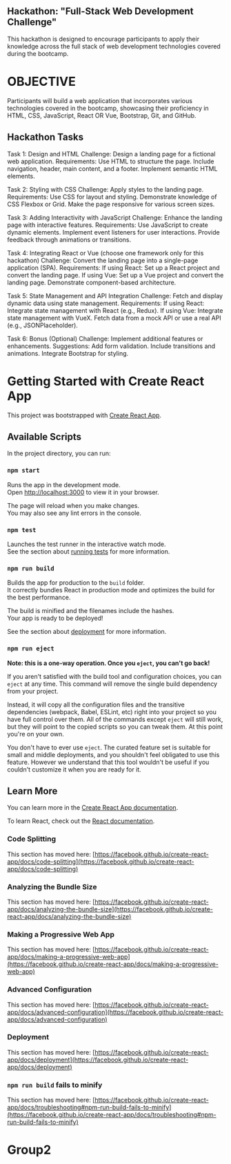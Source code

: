 ## Hackathon: "Full-Stack Web Development Challenge"
This hackathon is designed to encourage participants to apply their knowledge across the full stack of web development technologies covered during the bootcamp. 

# OBJECTIVE
Participants will build a web application that incorporates various technologies covered in the bootcamp, showcasing their proficiency in HTML, CSS, JavaScript, React OR Vue, Bootstrap, Git, and GitHub.

## Hackathon Tasks
Task 1: Design and HTML 
Challenge: Design a landing page for a fictional web application.
Requirements:
Use HTML to structure the page.
Include navigation, header, main content, and a footer.
Implement semantic HTML elements.

Task 2: Styling with CSS 
Challenge: Apply styles to the landing page.
Requirements:
Use CSS for layout and styling.
Demonstrate knowledge of CSS Flexbox or Grid.
Make the page responsive for various screen sizes.

Task 3: Adding Interactivity with JavaScript 
Challenge: Enhance the landing page with interactive features.
Requirements:
Use JavaScript to create dynamic elements.
Implement event listeners for user interactions.
Provide feedback through animations or transitions.

Task 4: Integrating React or Vue (choose one framework only for this hackathon)
Challenge: Convert the landing page into a single-page application (SPA).
Requirements:
If using React: Set up a React project and convert the landing page.
If using Vue: Set up a Vue project and convert the landing page.
Demonstrate component-based architecture.

Task 5: State Management and API Integration 
Challenge: Fetch and display dynamic data using state management.
Requirements:
If using React: Integrate state management with React (e.g., Redux).
If using Vue: Integrate state management with VueX.
Fetch data from a mock API or use a real API (e.g., JSONPlaceholder).

Task 6: Bonus (Optional)
Challenge: Implement additional features or enhancements.
Suggestions:
Add form validation.
Include transitions and animations.
Integrate Bootstrap for styling.


# Getting Started with Create React App

This project was bootstrapped with [Create React App](https://github.com/facebook/create-react-app).

## Available Scripts

In the project directory, you can run:

### `npm start`

Runs the app in the development mode.\
Open [http://localhost:3000](http://localhost:3000) to view it in your browser.

The page will reload when you make changes.\
You may also see any lint errors in the console.

### `npm test`

Launches the test runner in the interactive watch mode.\
See the section about [running tests](https://facebook.github.io/create-react-app/docs/running-tests) for more information.

### `npm run build`

Builds the app for production to the `build` folder.\
It correctly bundles React in production mode and optimizes the build for the best performance.

The build is minified and the filenames include the hashes.\
Your app is ready to be deployed!

See the section about [deployment](https://facebook.github.io/create-react-app/docs/deployment) for more information.

### `npm run eject`

**Note: this is a one-way operation. Once you `eject`, you can't go back!**

If you aren't satisfied with the build tool and configuration choices, you can `eject` at any time. This command will remove the single build dependency from your project.

Instead, it will copy all the configuration files and the transitive dependencies (webpack, Babel, ESLint, etc) right into your project so you have full control over them. All of the commands except `eject` will still work, but they will point to the copied scripts so you can tweak them. At this point you're on your own.

You don't have to ever use `eject`. The curated feature set is suitable for small and middle deployments, and you shouldn't feel obligated to use this feature. However we understand that this tool wouldn't be useful if you couldn't customize it when you are ready for it.

## Learn More

You can learn more in the [Create React App documentation](https://facebook.github.io/create-react-app/docs/getting-started).

To learn React, check out the [React documentation](https://reactjs.org/).

### Code Splitting

This section has moved here: [https://facebook.github.io/create-react-app/docs/code-splitting](https://facebook.github.io/create-react-app/docs/code-splitting)

### Analyzing the Bundle Size

This section has moved here: [https://facebook.github.io/create-react-app/docs/analyzing-the-bundle-size](https://facebook.github.io/create-react-app/docs/analyzing-the-bundle-size)

### Making a Progressive Web App

This section has moved here: [https://facebook.github.io/create-react-app/docs/making-a-progressive-web-app](https://facebook.github.io/create-react-app/docs/making-a-progressive-web-app)

### Advanced Configuration

This section has moved here: [https://facebook.github.io/create-react-app/docs/advanced-configuration](https://facebook.github.io/create-react-app/docs/advanced-configuration)

### Deployment

This section has moved here: [https://facebook.github.io/create-react-app/docs/deployment](https://facebook.github.io/create-react-app/docs/deployment)

### `npm run build` fails to minify

This section has moved here: [https://facebook.github.io/create-react-app/docs/troubleshooting#npm-run-build-fails-to-minify](https://facebook.github.io/create-react-app/docs/troubleshooting#npm-run-build-fails-to-minify)
# Group2
